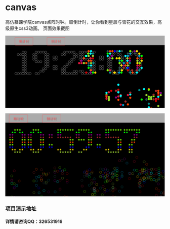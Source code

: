 # canvas
高仿慕课学院canvas点阵时钟。顺倒计时，让你看到星辰与雪花的交互效果，高级原生css3动画。
页面效果截图

![image](https://github.com/k2-xu/canvas/blob/master/readme/01.png)

![image](https://github.com/k2-xu/canvas/blob/master/readme/02.png)

### [项目演示地址](https://k2-xu.github.io/canvas/canvas-showtime/)

#### 详情请咨询QQ：326531916 

